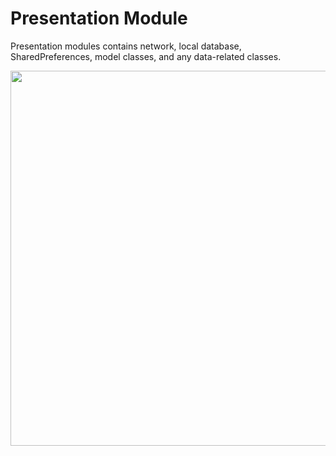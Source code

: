 # Presentation Module

Presentation modules contains network, local database, SharedPreferences, model classes, and any data-related classes.

<img src="https://github.com/ShabanKamell/Restaurants/blob/master/blob/modular-arch-diagram2.png" height="600">

